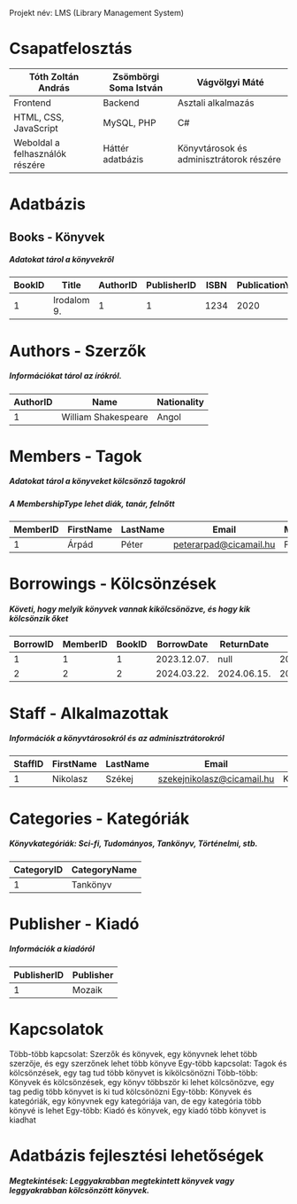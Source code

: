 Projekt név: LMS (Library Management System)

# Csapatfelosztás

| Tóth Zoltán András              | Zsömbörgi Soma István | Vágvölgyi Máté                           |
| ------------------------------- | --------------------- | ---------------------------------------- |
| Frontend                        | Backend               | Asztali alkalmazás                       |
| HTML, CSS, JavaScript           | MySQL, PHP            | C#                                       |
| Weboldal a felhasználók részére | Háttér adatbázis      | Könyvtárosok és adminisztrátorok részére |

# Adatbázis

## Books - Könyvek
##### Adatokat tárol a könyvekről

| BookID | Title       | AuthorID | PublisherID | ISBN | PublicationYear | CategoryID | CopiesAvailable |
| ------ | ----------- | -------- | ----------- | ---- | --------------- | ---------- | --------------- |
| 1      | Irodalom 9. | 1        | 1           | 1234 | 2020            | 1          | 5               |
# Authors - Szerzők
##### Információkat tárol az írókról.

| AuthorID | Name                | Nationality |
| -------- | ------------------- | ----------- |
| 1        | William Shakespeare | Angol       |
# Members - Tagok
##### Adatokat tárol a könyveket kölcsönző tagokról
##### A MembershipType lehet diák, tanár, felnőtt

| MemberID | FirstName | LastName | Email                  | MembershipType |
| -------- | --------- | -------- | ---------------------- | -------------- |
| 1        | Árpád     | Péter    | peterarpad@cicamail.hu | Felnőtt        |
# Borrowings - Kölcsönzések
##### Követi, hogy melyik könyvek vannak kikölcsönözve, és hogy kik kölcsönzik őket

| BorrowID | MemberID | BookID | BorrowDate  | ReturnDate  | DueDate     | IsReturned |
| -------- | -------- | ------ | ----------- | ----------- | ----------- | ---------- |
| 1        | 1        | 1      | 2023.12.07. | null        | 2024.12.07. | false      |
| 2        | 2        | 2      | 2024.03.22. | 2024.06.15. | 2025.03.22. | true       |
# Staff - Alkalmazottak
##### Információk a könyvtárosokról és az adminisztrátorokról

| StaffID | FirstName | LastName | Email                      | Role       |
| ------- | --------- | -------- | -------------------------- | ---------- |
| 1       | Nikolasz  | Székej   | szekejnikolasz@cicamail.hu | Könyvtáros |
# Categories - Kategóriák
##### Könyvkategóriák: Sci-fi, Tudományos, Tankönyv, Történelmi, stb.

| CategoryID | CategoryName |
| ---------- | ------------ |
| 1          | Tankönyv     |
# Publisher - Kiadó
##### Információk a kiadóról

| PublisherID | Publisher |
| ----------- | --------- |
| 1           | Mozaik    |
# Kapcsolatok

Több-több kapcsolat: Szerzők és könyvek, egy könyvnek lehet több szerzője, és egy szerzőnek lehet több könyve
Egy-több kapcsolat: Tagok és kölcsönzések, egy tag tud több könyvet is kikölcsönözni
Több-több: Könyvek és kölcsönzések, egy könyv többször ki lehet kölcsönözve, egy tag pedig több könyvet is ki tud kölcsönözni
Egy-több: Könyvek és kategóriák, egy könyvnek egy kategóriája van, de egy kategória több könyvé is lehet
Egy-több: Kiadó és könyvek, egy kiadó több könyvet is kiadhat

# Adatbázis fejlesztési lehetőségek
##### Megtekintések: Leggyakrabban megtekintett könyvek vagy leggyakrabban kölcsönzött könyvek. 